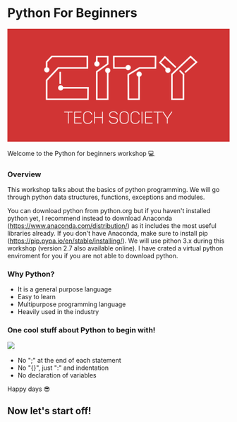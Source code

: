 # Python For Beginners

![](https://raw.githubusercontent.com/eydandash/CityTechSoc-WebDev-101/master/Logo.png)

Welcome to the Python for beginners workshop 💻

### Overview

This workshop talks about the basics of python programming.
We will go through python data structures, functions, exceptions and modules.

You can download python from python.org but if you haven't installed python yet, I recommend instead to download Anaconda (https://www.anaconda.com/distribution/) as it includes the most useful libraries already.
If you don't have Anaconda, make sure to install pip (https://pip.pypa.io/en/stable/installing/).
We will use pithon 3.x during this workshop (version 2.7 also available online).
I have crated a virtual python enviroment for you if you are not able to download python.

### Why Python?

* It is a general purpose language
* Easy to learn
* Multipurpose programming language
* Heavily used in the industry

### One cool stuff about Python to begin with!

![](https://i.redd.it/7v0a4ldssdq11.png)

* No ";" at the end of each statement
* No "{}", just ":" and indentation
* No declaration of variables

Happy days 😎

## Now let's start off!
